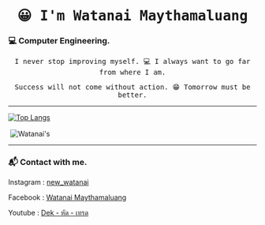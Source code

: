 <h1 align='center'><samp><strong> 😀 I'm Watanai Maythamaluang  </strong></samp></h1>
<h3 align="left"> 💻 Computer Engineering.  </h3>
<p align='center'> <samp> I never stop improving myself. 💻 I always want to go far from where I am.</samp></p>
<p align='center'> <samp> Success will not come without action. 😁 Tomorrow must be better.</samp></p>
<hr>

[![Top Langs](https://github-readme-stats.vercel.app/api/top-langs/?username=Watanai1245&layout=compact&theme=tokyonight)](https://github.com/Watanai1245/github-readme-stats)
<p>&nbsp;<img align="center" src="https://github-readme-stats.vercel.app/api?username=Watanai1245&show_icons=true&locale=en&theme=tokyonight" alt="Watanai's" /></p>
<hr>
<h3 align="left"> 📬 Contact with me.</h3>
<p>
Instagram : <a href="https://www.instagram.com/new_watanai/">new_watanai</a></p>
Facebook : <a href="https://www.facebook.com/profile.php?id=100006608101711">Watanai Maythamaluang</a></p>
Youtube : <a href="https://www.youtube.com/channel/UCXsWm94aqATmcxojxmbK3rw">Dek - หัด - เทรด</a></p>
